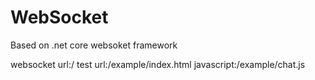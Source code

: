 # WebSocket
Based on .net core websoket framework

websocket url:/
test url:/example/index.html
javascript:/example/chat.js
